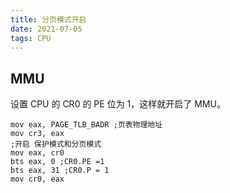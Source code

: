 ```yaml
---
title: 分页模式开启
date: 2021-07-05
tags: CPU
---
```


## MMU

设置 CPU 的 CR0 的 PE 位为 1，这样就开启了 MMU。

```assembly
mov eax, PAGE_TLB_BADR ;页表物理地址
mov cr3, eax
;开启 保护模式和分页模式
mov eax, cr0
bts eax, 0 ;CR0.PE =1
bts eax, 31 ;CR0.P = 1
mov cr0, eax
```
